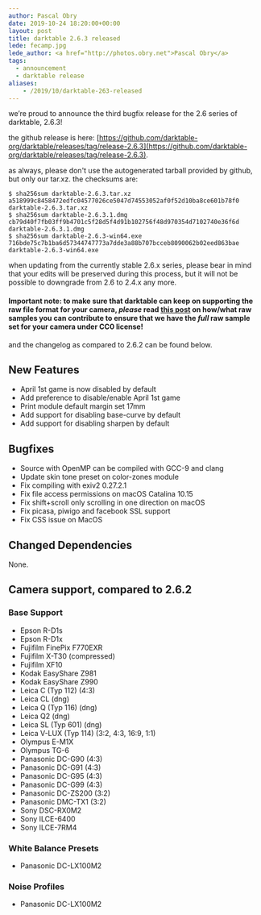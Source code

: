 ```yaml
---
author: Pascal Obry
date: 2019-10-24 18:20:00+00:00
layout: post
title: darktable 2.6.3 released
lede: fecamp.jpg
lede_author: <a href="http://photos.obry.net">Pascal Obry</a>
tags:
  - announcement
  - darktable release
aliases:
    - /2019/10/darktable-263-released
---
```

we’re proud to announce the third bugfix release for the 2.6 series of darktable, 2.6.3!

the github release is here: [https://github.com/darktable-org/darktable/releases/tag/release-2.6.3](https://github.com/darktable-org/darktable/releases/tag/release-2.6.3).

as always, please don't use the autogenerated tarball provided by github, but only our tar.xz. the checksums are:

```
$ sha256sum darktable-2.6.3.tar.xz
a518999c8458472edfc04577026ce5047d74553052af0f52d10ba8ce601b78f0  darktable-2.6.3.tar.xz
$ sha256sum darktable-2.6.3.1.dmg
cb79d40f7fb03ff9b4701c5f28d5f4d91b102756f48d970354d7102740e36f6d  darktable-2.6.3.1.dmg
$ sha256sum darktable-2.6.3-win64.exe
716bde75c7b1ba6d57344747773a7dde3a88b707bcceb8090062b02eed863bae  darktable-2.6.3-win64.exe
```

when updating from the currently stable 2.6.x series, please bear in mind that your edits will be preserved during this process, but it will not be possible to downgrade from 2.6 to 2.4.x any more.

#### Important note: to make sure that darktable can keep on supporting the raw file format for your camera, *please* read [this post](https://discuss.pixls.us/t/raw-samples-wanted/5420?u=lebedevri) on how/what raw samples you can contribute to ensure that we have the *full* raw sample set for your camera under CC0 license!

and the changelog as compared to 2.6.2 can be found below.

## New Features

- April 1st game is now disabled by default
- Add preference to disable/enable April 1st game
- Print module default margin set 17mm
- Add support for disabling base-curve by default
- Add support for disabling sharpen by default

## Bugfixes

- Source with OpenMP can be compiled with GCC-9 and clang
- Update skin tone preset on color-zones module
- Fix compiling with exiv2 0.27.2.1
- Fix file access permissions on macOS Catalina 10.15
- Fix shift+scroll only scrolling in one direction on macOS
- Fix picasa, piwigo and facebook SSL support
- Fix CSS issue on MacOS

## Changed Dependencies

None.

## Camera support, compared to 2.6.2

### Base Support

- Epson R-D1s
- Epson R-D1x
- Fujifilm FinePix F770EXR
- Fujifilm X-T30 (compressed)
- Fujifilm XF10
- Kodak EasyShare Z981
- Kodak EasyShare Z990
- Leica C (Typ 112) (4:3)
- Leica CL (dng)
- Leica Q (Typ 116) (dng)
- Leica Q2 (dng)
- Leica SL (Typ 601) (dng)
- Leica V-LUX (Typ 114) (3:2, 4:3, 16:9, 1:1)
- Olympus E-M1X
- Olympus TG-6
- Panasonic DC-G90 (4:3)
- Panasonic DC-G91 (4:3)
- Panasonic DC-G95 (4:3)
- Panasonic DC-G99 (4:3)
- Panasonic DC-ZS200 (3:2)
- Panasonic DMC-TX1 (3:2)
- Sony DSC-RX0M2
- Sony ILCE-6400
- Sony ILCE-7RM4

### White Balance Presets

- Panasonic DC-LX100M2

### Noise Profiles

- Panasonic DC-LX100M2
